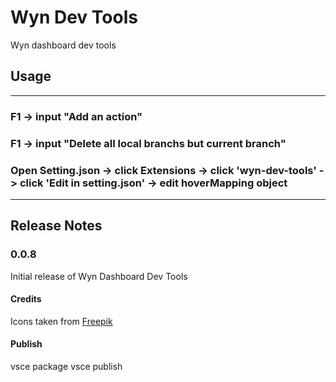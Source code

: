 # Wyn Dev Tools

Wyn dashboard dev tools

## Usage
--------

### F1 -> input "Add an action"
### F1 -> input "Delete all local branchs but current branch"
### Open Setting.json -> click Extensions -> click 'wyn-dev-tools' -> click 'Edit in setting.json' -> edit hoverMapping object

-------

## Release Notes

### 0.0.8

Initial release of Wyn Dashboard Dev Tools


#### Credits
Icons taken from [Freepik](https://www.flaticon.com/authors/freepik)


#### Publish
vsce package
vsce publish
